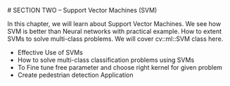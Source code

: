 # SECTION TWO – Support Vector Machines (SVM)

In this chapter, we will learn about Support Vector Machines. We see how SVM is better than Neural networks with practical example. How to extent SVMs to solve multi-class problems. We will cover cv::ml::SVM class here.

* Effective Use of SVMs
* How to solve multi-class classification problems using SVMs
* To Fine tune free parameter and choose right kernel for given problem
* Create pedestrian detection Application
